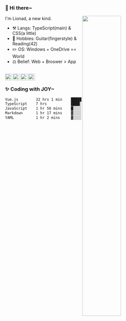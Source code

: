 ### 👋 Hi there~

[<img align="right" width="50%" src="https://github-readme-stats.vercel.app/api?username=Lionad-Morotar&show_icons=true">](https://metrics.lecoq.io/Lionad-Morotar?template=classic)

I'm Lionad, a new kind.

- ⚒️ Langs: TypeScript(main) & CSS(a little)
- 🎨 Hobbies: Guitar(fingerstyle) & Reading(42)
- ✏️ OS: Windows + OneDrive == World
- ⚖️ Belief: Web + Broswer > App

<br />

<a href="https://www.lionad.art">
  <img align="left" alt="lionad-art" width="22px" src="https://cdn.jsdelivr.net/npm/simple-icons@3.1.0/icons/wordpress.svg" />
</a>
<a href="#1806234223">
  <img align="left" alt="1806234223" width="22px" src="https://cdn.jsdelivr.net/npm/simple-icons@3.1.0/icons/tencentqq.svg" />
</a>
<a href="https://www.zhihu.com/people/Lionad">
  <img align="left" alt="132yse" width="22px" src="https://cdn.jsdelivr.net/npm/simple-icons@3.1.0/icons/zhihu.svg" />
</a>
<a href="https://github.com/Lionad-Morotar">
  <img align="left" alt="yisar" width="22px" src="https://cdn.jsdelivr.net/npm/simple-icons@3.1.0/icons/github.svg" />
</a>

<br />

### ✨ Coding with JOY~

<!--START_SECTION:waka-->

```txt
Vue.js        32 hrs 1 min    █████████████████▓░░░░░░░   70.89 %
TypeScript    7 hrs           ████░░░░░░░░░░░░░░░░░░░░░   15.52 %
JavaScript    1 hr 56 mins    █░░░░░░░░░░░░░░░░░░░░░░░░   04.32 %
Markdown      1 hr 17 mins    ▓░░░░░░░░░░░░░░░░░░░░░░░░   02.85 %
YAML          1 hr 2 mins     ▓░░░░░░░░░░░░░░░░░░░░░░░░   02.31 %
```

<!--END_SECTION:waka-->
